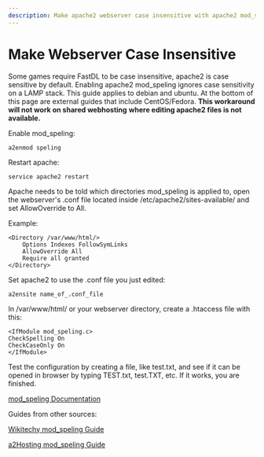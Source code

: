 ```yaml
---
description: Make apache2 webserver case insensitive with apache2 mod_speling
---
```


# Make Webserver Case Insensitive

Some games require FastDL to be case insensitive, apache2 is case sensitive by default. Enabling apache2 mod\_speling ignores case sensitivity on a LAMP stack. This guide applies to debian and ubuntu. At the bottom of this page are external guides that include CentOS/Fedora. **This workaround will not work on shared webhosting** **where editing apache2 files is not available.**

&#x20;Enable mod\_speling:

```
a2enmod speling
```

&#x20;Restart apache:

```
service apache2 restart
```

Apache needs to be told which directories mod\_speling is applied to, open the webserver's .conf file located inside /etc/apache2/sites-available/ and set AllowOverride to All.

 Example:

```
<Directory /var/www/html/>
	Options Indexes FollowSymLinks
	AllowOverride All
	Require all granted
</Directory>
```

Set apache2 to use the .conf file you just edited:

```
a2ensite name_of_.conf_file
```

 In /var/www/html/ or your webserver directory, create a .htaccess file with this:

```
<IfModule mod_speling.c>
CheckSpelling On
CheckCaseOnly On
</IfModule>
```

 Test the configuration by creating a file, like test.txt, and see if it can be opened in browser by typing TEST.txt, test.TXT, etc. If it works, you are finished.



[mod\_speling Documentation](https://httpd.apache.org/docs/2.4/mod/mod\_speling.html)

Guides from other sources:

[Wikitechy mod\_speling Guide](https://www.wikitechy.com/tutorials/apache/how-to-use-the-mod-speling-apache-module)

[a2Hosting mod\_speling Guide](https://www.a2hosting.com/kb/developer-corner/apache-web-server/using-the-mod-speling-apache-module)

&#x20;

 
